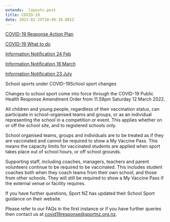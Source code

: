 ```yaml
---
extends: _layouts.post
title: COVID-19
date: 2022-02-25T10:49:39.091Z
---
```

[COVID-19 Response Action Plan](https://res.cloudinary.com/ruapehu-college/image/upload/v1661740538/Omicron_Response_Plan_2_jqfb2w.pdf)

[COVID-19 What to do](https://res.cloudinary.com/ruapehu-college/image/upload/v1661740538/Covid_Flowchart_keik0o.pdf)

[Information Notification 24 Feb](https://res.cloudinary.com/ruapehu-college/image/upload/v1661740646/Information_Notification_24_February_2022_mpm6aq.pdf)

[Information Notification 16 March](https://res.cloudinary.com/ruapehu-college/image/upload/v1661740645/Information_Notification_16_March_2022_km7sza.pdf)

[Information Notification 23 July](https://res.cloudinary.com/ruapehu-college/image/upload/v1661740587/Information_Notification_23_July_2022_lqd4a8.pdf)

School sports under COVID-19School sport changes



Changes to school sport come into force through the COVID-19 Public Health Response Amendment Order from 11.59pm Saturday 12 March 2022.



All children and young people, regardless of their vaccination status, can participate in school-organised teams and groups, or as an individual representing the school in a competition or event. This applies whether on or off the school site, and to registered schools only.



School organised teams, groups and individuals are to be treated as if they are vaccinated and cannot be required to show a My Vaccine Pass. This means the capacity limits for vaccinated students are applied when sport takes place out of school hours, or off school grounds.



Supporting staff, including coaches, managers, teachers and parent volunteers continue to be required to be vaccinated. This includes student coaches both when they coach teams from their own school, and those from other schools. They will still be required to show a My Vaccine Pass if the external venue or facility requires.



If you have further questions, Sport NZ has updated their School Sport guidance on their website.



Please refer to our FAQs in the first instance or if you have further queries then contact us at covid19response@sportnz.org.nz.
